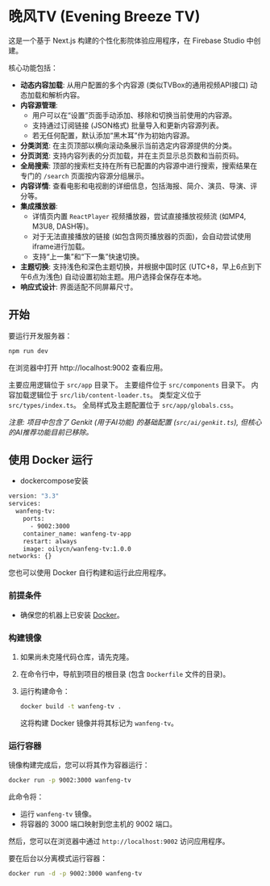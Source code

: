 
# 晚风TV (Evening Breeze TV)

这是一个基于 Next.js 构建的个性化影院体验应用程序，在 Firebase Studio 中创建。

核心功能包括：
- **动态内容加载**: 从用户配置的多个内容源 (类似TVBox的通用视频API接口) 动态加载和解析内容。
- **内容源管理**:
    - 用户可以在“设置”页面手动添加、移除和切换当前使用的内容源。
    - 支持通过订阅链接 (JSON格式) 批量导入和更新内容源列表。
    - 若无任何配置，默认添加“黑木耳”作为初始内容源。
- **分类浏览**: 在主页顶部以横向滚动条展示当前选定内容源提供的分类。
- **分页浏览**: 支持内容列表的分页加载，并在主页显示总页数和当前页码。
- **全局搜索**: 顶部的搜索栏支持在所有已配置的内容源中进行搜索，搜索结果在专门的 `/search` 页面按内容源分组展示。
- **内容详情**: 查看电影和电视剧的详细信息，包括海报、简介、演员、导演、评分等。
- **集成播放器**:
    - 详情页内置 `ReactPlayer` 视频播放器，尝试直接播放视频流 (如MP4, M3U8, DASH等)。
    - 对于无法直接播放的链接 (如包含网页播放器的页面)，会自动尝试使用iframe进行加载。
    - 支持“上一集”和“下一集”快速切换。
- **主题切换**: 支持浅色和深色主题切换，并根据中国时区 (UTC+8，早上6点到下午6点为浅色) 自动设置初始主题。用户选择会保存在本地。
- **响应式设计**: 界面适配不同屏幕尺寸。

## 开始

要运行开发服务器：
```bash
npm run dev
```
在浏览器中打开 http://localhost:9002 查看应用。

主要应用逻辑位于 `src/app` 目录下。
主要组件位于 `src/components` 目录下。
内容加载逻辑位于 `src/lib/content-loader.ts`。
类型定义位于 `src/types/index.ts`。
全局样式及主题配置位于 `src/app/globals.css`。

*注意: 项目中包含了 Genkit (用于AI功能) 的基础配置 (`src/ai/genkit.ts`), 但核心的AI推荐功能目前已移除。*

## 使用 Docker 运行
* dockercompose安装
```bash
version: "3.3"
services:
  wanfeng-tv:
    ports:
      - 9002:3000
    container_name: wanfeng-tv-app
    restart: always
    image: oilycn/wanfeng-tv:1.0.0
networks: {}
```

您也可以使用 Docker 自行构建和运行此应用程序。

### 前提条件

*   确保您的机器上已安装 [Docker](https://www.docker.com/get-started)。

### 构建镜像

1.  如果尚未克隆代码仓库，请先克隆。
2.  在命令行中，导航到项目的根目录 (包含 `Dockerfile` 文件的目录)。
3.  运行构建命令：

    ```bash
    docker build -t wanfeng-tv .
    ```
    这将构建 Docker 镜像并将其标记为 `wanfeng-tv`。

### 运行容器

镜像构建完成后，您可以将其作为容器运行：

```bash
docker run -p 9002:3000 wanfeng-tv
```

此命令将：
*   运行 `wanfeng-tv` 镜像。
*   将容器的 3000 端口映射到您主机的 9002 端口。

然后，您可以在浏览器中通过 `http://localhost:9002` 访问应用程序。

要在后台以分离模式运行容器：
```bash
docker run -d -p 9002:3000 wanfeng-tv
```
